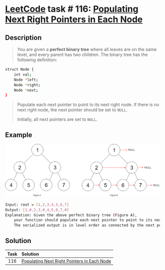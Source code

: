 # [LeetCode][leetcode] task # 116: [Populating Next Right Pointers in Each Node][task]

Description
-----------

> You are given a **perfect binary tree** where all leaves are on the same level,
> and every parent has two children. The binary tree has the following definition:

```sh
struct Node {
    int val;
    Node *left;
    Node *right;
    Node *next;
}
```
> Populate each next pointer to point to its next right node.
> If there is no next right node, the next pointer should be set to `NULL`.
> 
> Initially, all next pointers are set to `NULL`.

 Example
-------

![node.png](image/node.png)

```sh
Input: root = [1,2,3,4,5,6,7]
Output: [1,#,2,3,#,4,5,6,7,#]
Explanation: Given the above perfect binary tree (Figure A),
    your function should populate each next pointer to point to its next right node, just like in Figure B.
    The serialized output is in level order as connected by the next pointers, with '#' signifying the end of each level.
```

Solution
--------

| Task | Solution                                                |
|:----:|:--------------------------------------------------------|
| 116  | [Populating Next Right Pointers in Each Node][solution] |


[leetcode]: <http://leetcode.com/>
[task]: <https://leetcode.com/problems/populating-next-right-pointers-in-each-node/>
[solution]: <https://github.com/wellaxis/praxis-leetcode/blob/main/src/main/java/com/witalis/praxis/leetcode/task/h2/p116/option/Practice.java>
